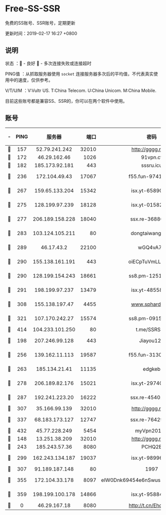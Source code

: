 # Free-SS-SSR

免费的SS账号、SSR账号，定期更新

更新时间：2019-02-17 16:27 +0800

## 说明

状态     ：🙂 - 良好 🙁 - 多次连接失败或连接超时

PING值   ：从抓取服务器使用 `socket` 连接服务器多次后的平均值，不代表真实使用中的速度，仅供参考。

V/T/U/M  ：V:Vultr US. T:China Telecom. U:China Unicom. M:China Mobile.

目前这些账号都是兼容SS、SSR的，你可以在两个软件中使用。

## 账号

|-|PING|服务器|端口|密码|加密方式|区域|V/T/U/M|
|:----:|:----:|:-----:|-----:|:----:|:----:|:----:|:----:|
|🙂|157|52.79.241.242|32010|http://gggg.rocks|chacha20|KR|8↑/10↑/10↑/10↑|
|🙂|172|46.29.162.46|1026|91vpn.cf|rc4-md5|RU|7↑/9↑/7↑/10↑|
|🙂|182|185.173.92.181|443|sssru.icu|rc4-md5|RU|10↑/10↑/10↑/10↑|
|🙂|236|172.104.49.43|17067|f55.fun-97414411|aes-256-cfb|SG|7↑/6↑/6↑/6↑|
|🙂|267|159.65.133.204|15342|isx.yt-65890670|aes-256-cfb|SG|10↑/10↑/10↑/10↑|
|🙂|275|128.199.97.239|18128|isx.yt-01582409|aes-256-cfb|SG|10↑/10↑/10↑/10↑|
|🙂|277|206.189.158.228|18040|ssx.re-36880282|aes-256-cfb|SG|3↑/2↑/3↑/2↑|
|🙂|283|103.124.105.211|80|dongtaiwang.com|aes-256-cfb|US|10↑/10↑/10↑/10↑|
|🙂|289|46.17.43.2|22100|wGQ4vA7D|aes-256-gcm|RU|5↑/10↑/10↑/10↑|
|🙂|290|155.138.161.191|443|oiECpTuVmLLxk4Ts|aes-256-cfb|US|6↓/10↑/10↑/10↑|
|🙂|290|128.199.154.243|18661|ss8.pm-12519493|aes-256-cfb|SG|7↑/8↑/7↑/8↑|
|🙂|291|198.199.97.237|13479|isx.yt-48558192|aes-256-cfb|US|10↑/10↑/10↑/10↑|
|🙂|308|155.138.197.47|4455|www.sphard.com|aes-256-cfb|US|7↑/10↑/9↓/9↑|
|🙂|321|107.170.242.27|15574|ss8.pm-09158696|aes-256-cfb|US|10↑/10↑/9↑/10↑|
|🙂|414|104.233.101.250|80|t.me/SSRSUB|rc4-md5|CA|10↑/10↑/10↑/10↑|
|🙂|198|207.246.99.128|443|Jiayou123|aes-256-cfb|US|9↑/10↑/10↑/10↑|
|🙂|256|139.162.11.113|19587|f55.fun-31300313|aes-256-cfb|SG|10↑/10↑/9↑/10↑|
|🙂|263|185.134.21.41|11135|edgkeb|aes-256-cfb|GB|10↑/10↑/10↑/10↑|
|🙂|278|206.189.82.176|15021|isx.yt-29740251|aes-256-cfb|SG|10↑/10↑/10↑/10↑|
|🙂|287|192.241.223.20|16222|ssx.re-45401447|aes-256-cfb|US|7↑/6↑/6↑/6↑|
|🙂|307|35.166.99.139|32010|http://gggg.rocks|chacha20|US|9↑/9↑/9↑/9↑|
|🙂|337|68.183.173.127|12747|ssx.re-76429621|aes-256-cfb|US|7↑/6↑/6↑/6↑|
|🙂|432|45.77.228.249|5454|myVpn2019[]|rc4-md5|GB|10↑/10↑/10↑/10↑|
|🙂|148|13.251.38.209|32010|http://gggg.rocks|chacha20|SG|7↑/7↑/8↑/8↑|
|🙂|243|185.243.57.36|8080|PCHQ2E|rc4-md5|US|7↑/10↑/9↑/9↑|
|🙂|299|162.243.134.187|19037|isx.yt-98996106|aes-256-cfb|US|10↑/10↑/10↑/10↑|
|🙂|307|91.189.187.148|80|1997|chacha20|US|8↑/7↑/9↑/7↑|
|🙂|355|172.104.33.178|8097|eIW0Dnk69454e6nSwuspv9DmS201tQ0D|aes-256-cfb|SG|10↑/10↑/10↑/10↑|
|🙂|359|198.199.100.178|14866|isx.yt-95884193|aes-256-cfb|US|10↑/10↑/10↑/10↑|
|🙁|0|46.29.167.18|8080|http://t.cn/EhdmTxe|rc4-md5|RU|7↑/7↑/7↑/7↑|

